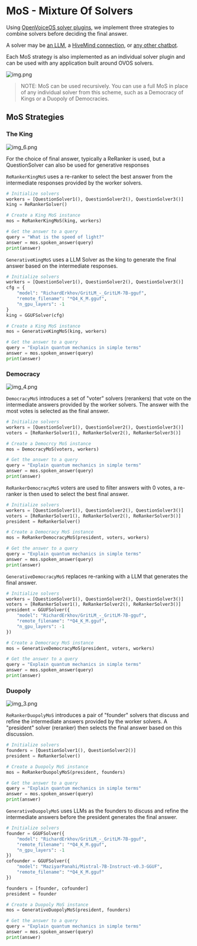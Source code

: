# MoS - Mixture Of Solvers

Using [OpenVoiceOS solver plugins](https://openvoiceos.github.io/ovos-technical-manual/solvers), we implement three
strategies to combine solvers before deciding the final answer.

A solver may be [an LLM](https://github.com/OpenVoiceOS/ovos-solver-plugin-openai-persona),
a [HiveMind connection](https://github.com/JarbasHiveMind/ovos-solver-hivemind-plugin/),
or [any other chatbot](https://openvoiceos.github.io/ovos-technical-manual/persona_server).

Each MoS strategy is also implemented as an individual solver plugin and can be used with any application built around
OVOS solvers.

![img.png](img.png)

> NOTE: MoS can be used recursively. You can use a full MoS in place of any individual solver from this scheme, such as
> a Democracy of Kings or a Duopoly of Democracies.

## MoS Strategies

### The King

![img_6.png](img_6.png)

For the choice of final answer, typically a ReRanker is used, but a QuestionSolver can also be used for generative responses

`ReRankerKingMoS` uses a re-ranker to select the best answer from the intermediate responses provided by the worker
solvers.

```python
# Initialize solvers
workers = [QuestionSolver1(), QuestionSolver2(), QuestionSolver3()]
king = ReRankerSolver()

# Create a King MoS instance
mos = ReRankerKingMoS(king, workers)

# Get the answer to a query
query = "What is the speed of light?"
answer = mos.spoken_answer(query)
print(answer)
```

`GenerativeKingMoS` uses a LLM Solver as the king to generate the final answer based on the intermediate responses.

```python
# Initialize solvers
workers = [QuestionSolver1(), QuestionSolver2(), QuestionSolver3()]
cfg = {
    "model": "RichardErkhov/GritLM_-_GritLM-7B-gguf",
    "remote_filename": "*Q4_K_M.gguf",
    "n_gpu_layers": -1
}
king = GGUFSolver(cfg)

# Create a King MoS instance
mos = GenerativeKingMoS(king, workers)

# Get the answer to a query
query = "Explain quantum mechanics in simple terms"
answer = mos.spoken_answer(query)
print(answer)
```


### Democracy

![img_4.png](img_4.png)


`DemocracyMoS` introduces a set of "voter" solvers (rerankers) that vote on the intermediate answers provided by the
worker solvers.
The answer with the most votes is selected as the final answer.

```python
# Initialize solvers
workers = [QuestionSolver1(), QuestionSolver2(), QuestionSolver3()]
voters = [ReRankerSolver1(), ReRankerSolver2(), ReRankerSolver3()]

# Create a Democrcy MoS instance
mos = DemocracyMoS(voters, workers)

# Get the answer to a query
query = "Explain quantum mechanics in simple terms"
answer = mos.spoken_answer(query)
print(answer)
```

`ReRankerDemocracyMoS` voters are used to filter answers with 0 votes, a re-ranker is then used to select the best final answer.

```python
# Initialize solvers
workers = [QuestionSolver1(), QuestionSolver2(), QuestionSolver3()]
voters = [ReRankerSolver1(), ReRankerSolver2(), ReRankerSolver3()]
president = ReRankerSolver()

# Create a Democracy MoS instance
mos = ReRankerDemocracyMoS(president, voters, workers)

# Get the answer to a query
query = "Explain quantum mechanics in simple terms"
answer = mos.spoken_answer(query)
print(answer)
```

`GenerativeDemocracyMoS` replaces re-ranking with a LLM that generates the final answer.

```python
# Initialize solvers
workers = [QuestionSolver1(), QuestionSolver2(), QuestionSolver3()]
voters = [ReRankerSolver1(), ReRankerSolver2(), ReRankerSolver3()]
president = GGUFSolver({
    "model": "RichardErkhov/GritLM_-_GritLM-7B-gguf",
    "remote_filename": "*Q4_K_M.gguf",
    "n_gpu_layers": -1
})

# Create a Democracy MoS instance
mos = GenerativeDemocracyMoS(president, voters, workers)

# Get the answer to a query
query = "Explain quantum mechanics in simple terms"
answer = mos.spoken_answer(query)
print(answer)
```


### Duopoly

![img_3.png](img_3.png)

`ReRankerDuopolyMoS` introduces a pair of "founder" solvers that discuss and refine the intermediate answers provided by the
worker solvers.
A "president" solver (reranker) then selects the final answer based on this discussion.

```python
# Initialize solvers
founders = [QuestionSolver1(), QuestionSolver2()]
president = ReRankerSolver()

# Create a Duopoly MoS instance
mos = ReRankerDuopolyMoS(president, founders)

# Get the answer to a query
query = "Explain quantum mechanics in simple terms"
answer = mos.spoken_answer(query)
print(answer)
```


`GenerativeDuopolyMoS` uses LLMs as the founders to discuss and refine the intermediate answers before the president
generates the final answer.

```python
# Initialize solvers
founder = GGUFSolver({
    "model": "RichardErkhov/GritLM_-_GritLM-7B-gguf",
    "remote_filename": "*Q4_K_M.gguf",
    "n_gpu_layers": -1
})
cofounder = GGUFSolver({
    "model": "MaziyarPanahi/Mistral-7B-Instruct-v0.3-GGUF",
    "remote_filename": "*Q4_K_M.gguf"
})

founders = [founder, cofounder]
president = founder

# Create a Duopoly MoS instance
mos = GenerativeDuopolyMoS(president, founders)

# Get the answer to a query
query = "Explain quantum mechanics in simple terms"
answer = mos.spoken_answer(query)
print(answer)
```